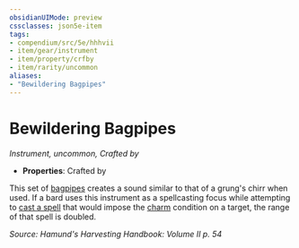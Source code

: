 ```yaml
---
obsidianUIMode: preview
cssclasses: json5e-item
tags:
- compendium/src/5e/hhhvii
- item/gear/instrument
- item/property/crfby
- item/rarity/uncommon
aliases: 
- "Bewildering Bagpipes"
---
```

# Bewildering Bagpipes
*Instrument, uncommon, Crafted by*  

- **Properties**: Crafted by

This set of [bagpipes](compendium/items/bagpipes.md) creates a sound similar to that of a grung's chirr when used. If a bard uses this instrument as a spellcasting focus while attempting to [cast a spell](/compendium/rules/actions.md#cast%20a%20spell) that would impose the [charm](/compendium/rules/conditions.md#charmed) condition on a target, the range of that spell is doubled.

*Source: Hamund's Harvesting Handbook: Volume II p. 54*